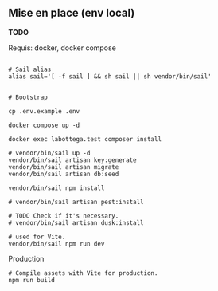 ## Mise en place (env local)
__TODO__

Requis: docker, docker compose

```

# Sail alias
alias sail='[ -f sail ] && sh sail || sh vendor/bin/sail'


# Bootstrap

cp .env.example .env

docker compose up -d

docker exec labottega.test composer install

# vendor/bin/sail up -d
vendor/bin/sail artisan key:generate
vendor/bin/sail artisan migrate
vendor/bin/sail artisan db:seed

vendor/bin/sail npm install

# vendor/bin/sail artisan pest:install

# TODO Check if it's necessary.
# vendor/bin/sail artisan dusk:install

# used for Vite.
vendor/bin/sail npm run dev
```


Production 

```
# Compile assets with Vite for production.
npm run build
```

